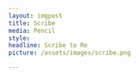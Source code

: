 ```yaml
---
layout: imgpost
title: Scribe
media: Pencil
style:
headline: Scribe to Re
picture: /assets/images/scribe.png

---
```

